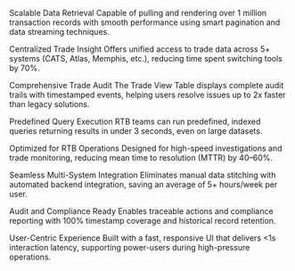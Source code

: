 Scalable Data Retrieval
Capable of pulling and rendering over 1 million transaction records with smooth performance using smart pagination and data streaming techniques.

Centralized Trade Insight
Offers unified access to trade data across 5+ systems (CATS, Atlas, Memphis, etc.), reducing time spent switching tools by 70%.

Comprehensive Trade Audit
The Trade View Table displays complete audit trails with timestamped events, helping users resolve issues up to 2x faster than legacy solutions.

Predefined Query Execution
RTB teams can run predefined, indexed queries returning results in under 3 seconds, even on large datasets.

Optimized for RTB Operations
Designed for high-speed investigations and trade monitoring, reducing mean time to resolution (MTTR) by 40–60%.

Seamless Multi-System Integration
Eliminates manual data stitching with automated backend integration, saving an average of 5+ hours/week per user.

Audit and Compliance Ready
Enables traceable actions and compliance reporting with 100% timestamp coverage and historical record retention.

User-Centric Experience
Built with a fast, responsive UI that delivers <1s interaction latency, supporting power-users during high-pressure operations.
